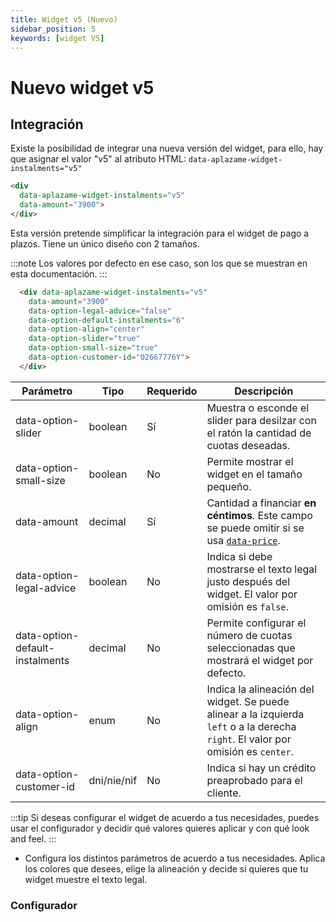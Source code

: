 ```yaml
---
title: Widget v5 (Nuevo)
sidebar_position: 5
keywords: [widget V5]
---
```


# Nuevo widget v5

## Integración 
Existe la posibilidad de integrar una nueva versión del widget, para ello, hay que asignar el valor "v5" al atributo HTML: `data-aplazame-widget-instalments="v5"`

```html
<div 
  data-aplazame-widget-instalments="v5"
  data-amount="3900">
</div>
```

Esta versión pretende simplificar la integración para el widget de pago a plazos. Tiene un único diseño con 2 tamaños.

<div className="widget-container">
  <div data-aplazame-widget-instalments="v5"
    data-amount="3900"
    data-option-legal-advice="false"
    data-option-default-instalments="6"
    data-option-align="center"
    data-option-slider="true"
    data-option-small-size="true"
    data-option-customer-id="02667776Y">
  </div>
</div>

:::note
Los valores por defecto en ese caso, son los que se muestran en esta documentación.
:::

``` html
  <div data-aplazame-widget-instalments="v5"
    data-amount="3900"
    data-option-legal-advice="false"
    data-option-default-instalments="6"
    data-option-align="center"
    data-option-slider="true"
    data-option-small-size="true"
    data-option-customer-id="02667776Y">
  </div>
```

|<t id="table.parameter">Parámetro</t> | <t id="table.type">Tipo</t> | <t id="table.required">Requerido</t> | <t id="table.description">Descripción</t>|
|---------|---------|---------|---------|
|data-option-slider | boolean | Sí | Muestra o esconde el slider para desilzar con el ratón la cantidad de cuotas deseadas.
|data-option-small-size | boolean | No | Permite mostrar el widget en el tamaño pequeño.
|data-amount | decimal | <t id="docs.yes">Sí</t> | Cantidad a financiar **en céntimos**. Este campo se puede omitir si se usa [`data-price`](#precio-variable).
|data-option-legal-advice | boolean | No | Indica si debe mostrarse el texto legal justo después del widget. El valor por omisión es `false`.
|data-option-default-instalments | decimal | No | Permite configurar el número de cuotas seleccionadas que mostrará el widget por defecto.
|data-option-align | enum | No | Indica la alineación del widget. Se puede alinear a la izquierda `left` o a la derecha `right`. El valor por omisión es `center`.
|data-option-customer-id | dni/nie/nif | No | Indica si hay un crédito preaprobado para el cliente.


:::tip
Si deseas configurar el widget de acuerdo a tus necesidades, puedes usar el configurador y decidir qué valores quieres aplicar y con qué look and feel.
:::

- Configura los distintos parámetros de acuerdo a tus necesidades. Aplica los colores que desees, elige la alineación y decide si quieres que tu widget muestre el texto legal.


### Configurador

<WidgetSimulator
  data-amount="14900"
  data-country="ES"
  data-currency="EUR"
  data-option-align="center"
  data-option-legal-advice="true"
  data-option-slider="true"
  data-option-small-size="true"
  data-aplazame-widget-instalments="v5"></WidgetSimulator>
